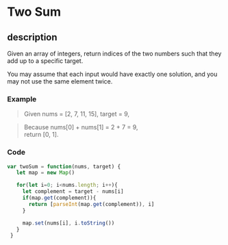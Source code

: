 # Two Sum

## description
Given an array of integers, return indices of the two numbers such that they add up to a specific target.

You may assume that each input would have exactly one solution, and you may not use the same element twice.

### Example
> Given nums = [2, 7, 11, 15], target = 9,  

> Because nums[0] + nums[1] = 2 + 7 = 9,  
> return [0, 1].  


### Code

``` js
var twoSum = function(nums, target) {
   let map = new Map()

   for(let i=0; i<nums.length; i++){
     let complement = target - nums[i]
     if(map.get(complement)){
       return [parseInt(map.get(complement)), i]
     }

     map.set(nums[i], i.toString())
   }
 }
```
